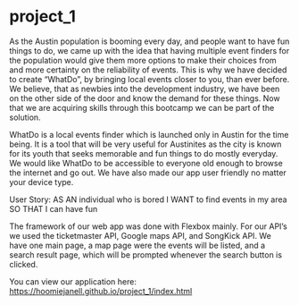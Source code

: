 # project_1

As the Austin population is booming every day, and people want to have fun things to do, we came up with the idea that having multiple event finders for the population would give them more options to make their choices from and more certainty on the reliability of events. This is why we have decided to create “WhatDo”, by bringing local events closer to you, than ever before. We believe, that as newbies into the development industry, we have been on the other side of the door and know the demand for these things. Now that we are acquiring skills through this bootcamp we can be part of the solution.

WhatDo is a local events finder which is launched only in Austin for the time being. It is a tool that will be very useful for Austinites as the city is known for its youth that seeks memorable and fun things to do mostly everyday. We would like WhatDo to be accessible to everyone old enough to browse the internet and go out. We have also made our app user friendly no matter your device type.

User Story:
AS AN individual who is bored
I WANT to find events in my area
SO THAT I can have fun

The framework of our web app was done with Flexbox mainly. For our API’s we used the ticketmaster API, Google maps API, and SongKick API.
We have one main page, a map page were the events will be listed, and a search result page, which will be prompted  whenever  the search button is clicked.

You can view our application here: https://hoomiejanell.github.io/project_1/index.html
